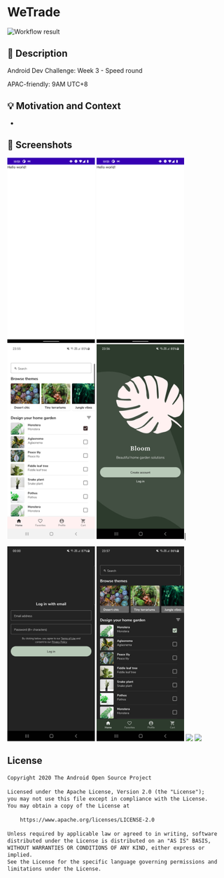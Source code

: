 # WeTrade

<!--- Replace <OWNER> with your Github Username and <REPOSITORY> with the name of your repository. -->
<!--- You can find both of these in the url bar when you open your repository in github. -->
![Workflow result](https://github.com/QArtur99/Bloom/workflows/Check/badge.svg)

## :scroll: Description
Android Dev Challenge: Week 3 - Speed round

APAC-friendly: 9AM UTC+8

## :bulb: Motivation and Context
-

## :camera_flash: Screenshots

<p float="left">
<img src="/results/screenshot_1.png" width="200">
<img src="/results/screenshot_2.png" width="200">
<img src="/results/screenshot_3.png" width="200">
<img src="/results/screenshot_4.png" width="200">|
</p>
<p float="left">
<img src="/results/screenshot_5.png" width="200">
<img src="/results/screenshot_6.png" width="200">
<img src="/results/screenshot_7.png" width="200">
<img src="/results/screenshot_8.png" width="200">
</p>

## License

```
Copyright 2020 The Android Open Source Project

Licensed under the Apache License, Version 2.0 (the "License");
you may not use this file except in compliance with the License.
You may obtain a copy of the License at

    https://www.apache.org/licenses/LICENSE-2.0

Unless required by applicable law or agreed to in writing, software
distributed under the License is distributed on an "AS IS" BASIS,
WITHOUT WARRANTIES OR CONDITIONS OF ANY KIND, either express or implied.
See the License for the specific language governing permissions and
limitations under the License.
```
